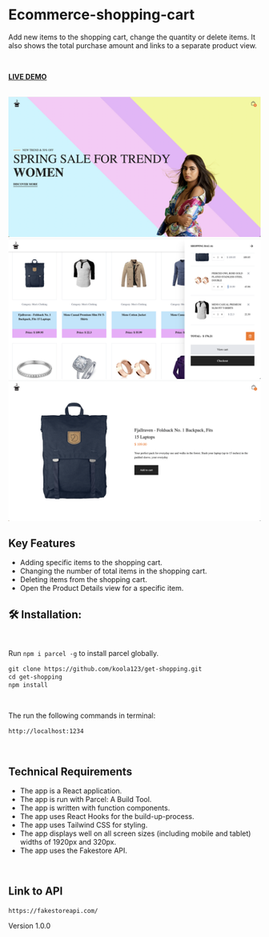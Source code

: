# Ecommerce-shopping-cart

Add new items to the shopping cart, change the quantity or delete items. It also shows the total purchase amount and links to a separate product view.

<br>

<strong>[LIVE DEMO](https://get-shopping.netlify.app/)</strong>

<br>

<img src="src/img/get-shopping1.png" with="768px"/>
<img src="src/img/get-shopping2.png" with="768px"/>
<img src="src/img/get-shopping3.png" with="768px"/>

<br>

## Key Features

- Adding specific items to the shopping cart.
- Changing the number of total items in the shopping cart.
- Deleting items from the shopping cart.
- Open the Product Details view for a specific item.

## 🛠 Installation: 

<br>

Run `npm i parcel -g` to install parcel globally.

```
git clone https://github.com/koola123/get-shopping.git
cd get-shopping
npm install
```
<br>

The run the following commands in terminal:
```
http://localhost:1234
```

<br>

## Technical Requirements

- The app is a React application.
- The app is run with Parcel: A Build Tool.
- The app is written with function components.
- The app uses React Hooks for the build-up-process.
- The app uses Tailwind CSS for styling.
- The app displays well on all screen sizes (including mobile and tablet) widths of 1920px and 320px.
- The app uses the Fakestore API.

<br>

## Link to API

``` 
https://fakestoreapi.com/ 
```

Version 1.0.0



